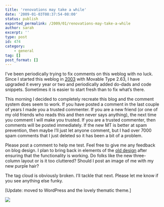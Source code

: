 ```yaml
---
title: 'renovations may take a while'
date: '2009-01-03T08:37:54-08:00'
status: publish
exported_permalink: /2009/01/renovations-may-take-a-while
author: sarah
excerpt: ''
type: post
id: 474
category:
    - general
tag: []
post_format: []
---
```

I’ve been periodically trying to fix comments on this weblog with no luck. Since I started this weblog in [2003](http://web.archive.org/web/20030326155324/http://ultrasaurus.com/) with Movable Type 2.63, I have upgraded it every year or two and periodically added do-dads and code snippets. Sometimes it is easier to start fresh than to fix what’s there.

This morning I decided to completely recreate this blog and the comment system does seem to work. If you have posted a comment in the last couple of years I made you a trusted commenter. If you are a new friend (or one of my old friends who reads this and then never says anything), the next time you comment I will make you trusted. If you are a trusted commenter, then comments will be posted immediately. If the new MT is better at spam prevention, then maybe I’ll just let anyone comment, but I had over 7000 spam comments that I just deleted so it has been a bit of a problem.

Please post a comment to help me test. Feel free to give me any feedback on blog design. I plan to bring back in elements of the [old design](https://www.ultrasaurus.com/backup-2009-01-03/) after ensuring that the functionality is working. Do folks like the new three-column layout or is it too cluttered? Should I post an image of me with my new purple hair?

The tag cloud is obviously broken. I’ll tackle that next. Please let me know if you see anything else funky.

\[Update: moved to WordPress and the lovely thematic theme.\]

[![](http://farm2.static.flickr.com/1329/1353616104_fdcbc9f7d0.jpg)](http://www.flickr.com/photos/lou/1353616104/)